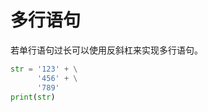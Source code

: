 # 多行语句

若单行语句过长可以使用反斜杠来实现多行语句。

```python
str = '123' + \
      '456' + \
      '789'
print(str)
```

